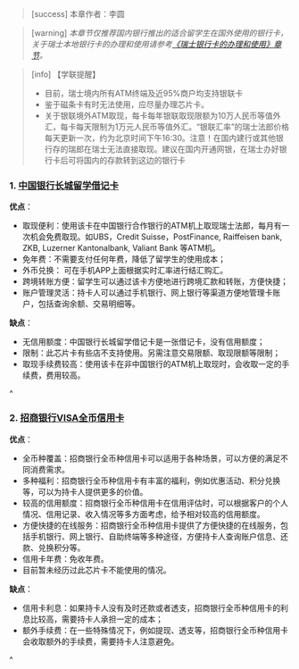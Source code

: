 > [success] 本章作者：李圆

> [warning] *本章节仅推荐国内银行推出的适合留学生在国外使用的银行卡，关于瑞士本地银行卡的办理和使用请参考[《瑞士银行卡的办理和使用》章节](<瑞士银行卡的办理和使用.md>)。*

> [info] 【学联提醒】
> - 目前，瑞士境内所有ATM终端及近95%商户均支持银联卡
> - 鉴于磁条卡有时无法使用，应尽量办理芯片卡。
> - 关于银联境外ATM取现，每卡每年银联取现限额为10万人民币等值外汇，每卡每天限制为1万元人民币等值外汇。“银联汇率”的瑞士法郎价格每天更新一次，约为北京时间下午16:30。注意！在国内建行或其他银行存的瑞郎在瑞士无法直接取现。建议在国内开通网银，在瑞士办好银行卡后可将国内的存款转到这边的银行卡

### **1. [中国银行长城留学借记卡](https://www.boc.cn/bcservice/bc2/201704/t20170426_9329829.html)**

**优点**：

* 取现便利：使用该卡在中国银行合作银行的ATM机上取现瑞士法郎，每月有一次机会免费取现。如UBS，Credit Suisse，PostFinance, Raiffeisen bank, ZKB, Luzerner Kantonalbank, Valiant Bank 等ATM机。
* 免年费：不需要支付任何年费，降低了留学生的使用成本；
* 外币兑换： 可在手机APP上面根据实时汇率进行结汇购汇。
* 跨境转账方便：留学生可以通过该卡方便地进行跨境汇款和转账，方便快捷；
* 账户管理灵活：持卡人可以通过手机银行、网上银行等渠道方便地管理卡账户，包括查询余额、交易明细等。

**缺点**：

* 无信用额度：中国银行长城留学借记卡是一张借记卡，没有信用额度；
* 限制：此芯片卡有些店不支持使用。另需注意交易限额、取现限额等限制；
* 取现手续费较高：使用该卡在非中国银行的ATM机上取现时，会收取一定的手续费，费用较高。

^

### **2. [招商银行VISA全币信用卡](https://market.cmbchina.com/ccard/quanbika/)**

**优点**：

* 全币种覆盖：招商银行全币种信用卡可以适用于各种场景，可以方便的满足不同消费需求。
* 多种福利：招商银行全币种信用卡有丰富的福利，例如优惠活动、积分兑换等，可以为持卡人提供更多的价值。
* 较高的信用额度：招商银行全币种信用卡在信用评估时，可以根据客户的个人情况、信用记录、收入情况等多方面考虑，给予相对较高的信用额度。
* 方便快捷的在线服务：招商银行全币种信用卡提供了方便快捷的在线服务，包括手机银行、网上银行、自助终端等多种途径，方便持卡人查询账户信息、还款、兑换积分等。
* 信用卡年费：免收年费。
* 目前暂未经历过此芯片卡不能使用的情况。

**缺点**：

* 信用卡利息：如果持卡人没有及时还款或者透支，招商银行全币种信用卡的利息比较高，需要持卡人承担一定的成本；
* 额外手续费：在一些特殊情况下，例如提现、透支等，招商银行全币种信用卡会收取额外的手续费，需要持卡人注意避免。

^
